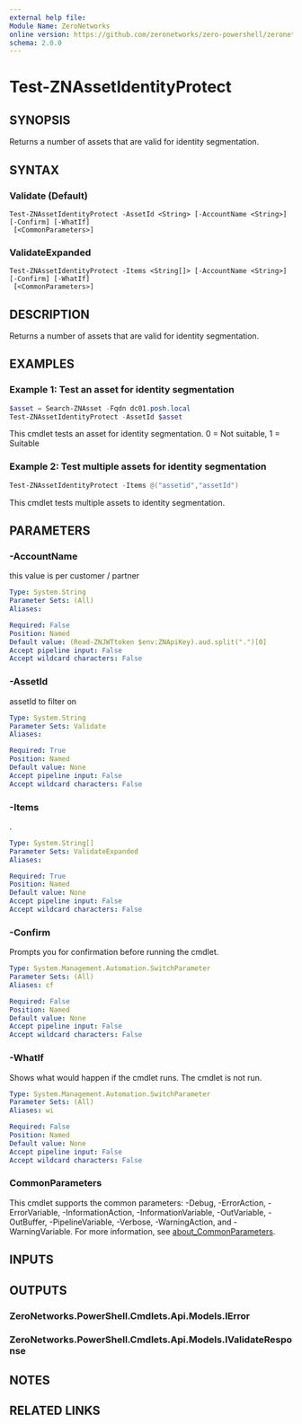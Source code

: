 ```yaml
---
external help file:
Module Name: ZeroNetworks
online version: https://github.com/zeronetworks/zero-powershell/zeronetworks/test-znassetidentityprotect
schema: 2.0.0
---
```


# Test-ZNAssetIdentityProtect

## SYNOPSIS
Returns a number of assets that are valid for identity segmentation.

## SYNTAX

### Validate (Default)
```
Test-ZNAssetIdentityProtect -AssetId <String> [-AccountName <String>] [-Confirm] [-WhatIf]
 [<CommonParameters>]
```

### ValidateExpanded
```
Test-ZNAssetIdentityProtect -Items <String[]> [-AccountName <String>] [-Confirm] [-WhatIf]
 [<CommonParameters>]
```

## DESCRIPTION
Returns a number of assets that are valid for identity segmentation.

## EXAMPLES

### Example 1: Test an asset for identity segmentation
```powershell
$asset = Search-ZNAsset -Fqdn dc01.posh.local                      
Test-ZNAssetIdentityProtect -AssetId $asset
```

This cmdlet tests an asset for identity segmentation.
0 = Not suitable, 1 = Suitable

### Example 2: Test multiple assets for identity segmentation
```powershell
Test-ZNAssetIdentityProtect -Items @("assetid","assetId")
```

This cmdlet tests multiple assets to identity segmentation.

## PARAMETERS

### -AccountName
this value is per customer / partner

```yaml
Type: System.String
Parameter Sets: (All)
Aliases:

Required: False
Position: Named
Default value: (Read-ZNJWTtoken $env:ZNApiKey).aud.split(".")[0]
Accept pipeline input: False
Accept wildcard characters: False
```

### -AssetId
assetId to filter on

```yaml
Type: System.String
Parameter Sets: Validate
Aliases:

Required: True
Position: Named
Default value: None
Accept pipeline input: False
Accept wildcard characters: False
```

### -Items
.

```yaml
Type: System.String[]
Parameter Sets: ValidateExpanded
Aliases:

Required: True
Position: Named
Default value: None
Accept pipeline input: False
Accept wildcard characters: False
```

### -Confirm
Prompts you for confirmation before running the cmdlet.

```yaml
Type: System.Management.Automation.SwitchParameter
Parameter Sets: (All)
Aliases: cf

Required: False
Position: Named
Default value: None
Accept pipeline input: False
Accept wildcard characters: False
```

### -WhatIf
Shows what would happen if the cmdlet runs.
The cmdlet is not run.

```yaml
Type: System.Management.Automation.SwitchParameter
Parameter Sets: (All)
Aliases: wi

Required: False
Position: Named
Default value: None
Accept pipeline input: False
Accept wildcard characters: False
```

### CommonParameters
This cmdlet supports the common parameters: -Debug, -ErrorAction, -ErrorVariable, -InformationAction, -InformationVariable, -OutVariable, -OutBuffer, -PipelineVariable, -Verbose, -WarningAction, and -WarningVariable. For more information, see [about_CommonParameters](http://go.microsoft.com/fwlink/?LinkID=113216).

## INPUTS

## OUTPUTS

### ZeroNetworks.PowerShell.Cmdlets.Api.Models.IError

### ZeroNetworks.PowerShell.Cmdlets.Api.Models.IValidateResponse

## NOTES

## RELATED LINKS

